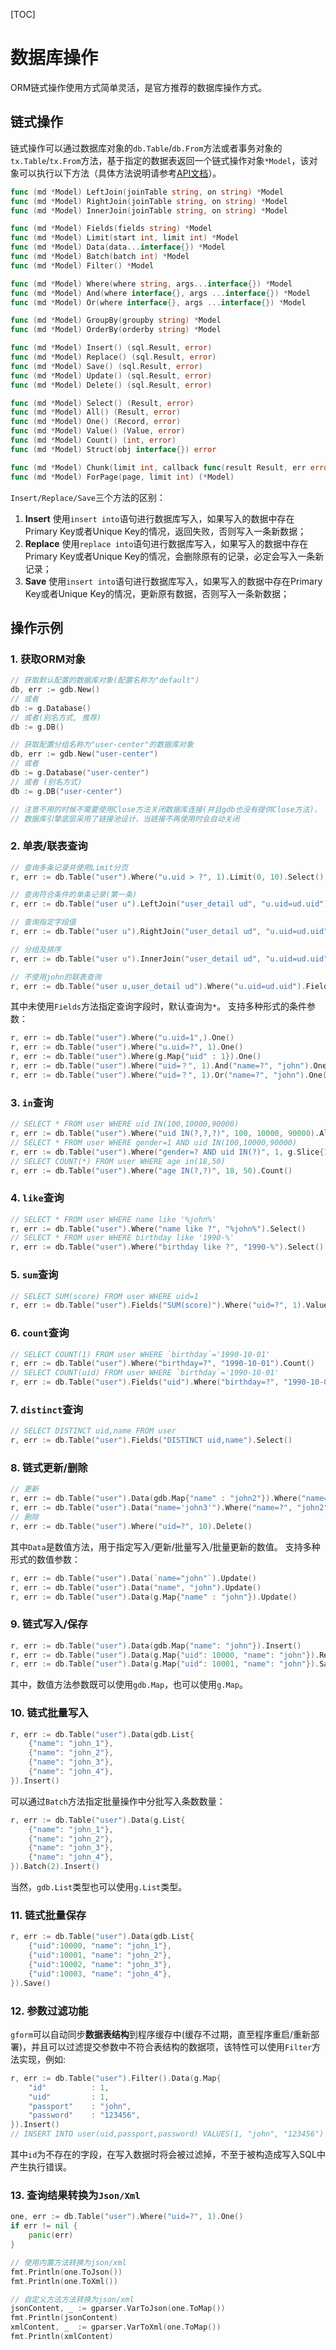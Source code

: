 
[TOC]

# 数据库操作

ORM链式操作使用方式简单灵活，是官方推荐的数据库操作方式。

## 链式操作

链式操作可以通过数据库对象的```db.Table```/```db.From```方法或者事务对象的```tx.Table```/```tx.From```方法，基于指定的数据表返回一个链式操作对象```*Model```，该对象可以执行以下方法（具体方法说明请参考[API文档](https://godoc.org/github.com/johng-cn/gf/g/database/gdb)）。

```go
func (md *Model) LeftJoin(joinTable string, on string) *Model
func (md *Model) RightJoin(joinTable string, on string) *Model
func (md *Model) InnerJoin(joinTable string, on string) *Model

func (md *Model) Fields(fields string) *Model
func (md *Model) Limit(start int, limit int) *Model
func (md *Model) Data(data...interface{}) *Model
func (md *Model) Batch(batch int) *Model
func (md *Model) Filter() *Model

func (md *Model) Where(where string, args...interface{}) *Model
func (md *Model) And(where interface{}, args ...interface{}) *Model
func (md *Model) Or(where interface{}, args ...interface{}) *Model

func (md *Model) GroupBy(groupby string) *Model
func (md *Model) OrderBy(orderby string) *Model

func (md *Model) Insert() (sql.Result, error)
func (md *Model) Replace() (sql.Result, error)
func (md *Model) Save() (sql.Result, error)
func (md *Model) Update() (sql.Result, error)
func (md *Model) Delete() (sql.Result, error)

func (md *Model) Select() (Result, error)
func (md *Model) All() (Result, error)
func (md *Model) One() (Record, error)
func (md *Model) Value() (Value, error)
func (md *Model) Count() (int, error)
func (md *Model) Struct(obj interface{}) error

func (md *Model) Chunk(limit int, callback func(result Result, err error) bool)
func (md *Model) ForPage(page, limit int) (*Model)
```

`Insert/Replace/Save`三个方法的区别：
1. **Insert**
	使用```insert into```语句进行数据库写入，如果写入的数据中存在Primary Key或者Unique Key的情况，返回失败，否则写入一条新数据；
3. **Replace**
	使用```replace into```语句进行数据库写入，如果写入的数据中存在Primary Key或者Unique Key的情况，会删除原有的记录，必定会写入一条新记录；
5. **Save**
	使用```insert into```语句进行数据库写入，如果写入的数据中存在Primary Key或者Unique Key的情况，更新原有数据，否则写入一条新数据；

## 操作示例

### 1. 获取ORM对象
```go
// 获取默认配置的数据库对象(配置名称为"default")
db, err := gdb.New()
// 或者
db := g.Database()
// 或者(别名方式, 推荐)
db := g.DB()

// 获取配置分组名称为"user-center"的数据库对象
db, err := gdb.New("user-center")
// 或者 
db := g.Database("user-center")
// 或者 (别名方式)
db := g.DB("user-center")

// 注意不用的时候不需要使用Close方法关闭数据库连接(并且gdb也没有提供Close方法)，
// 数据库引擎底层采用了链接池设计，当链接不再使用时会自动关闭
```
### 2. 单表/联表查询
```go
// 查询多条记录并使用Limit分页
r, err := db.Table("user").Where("u.uid > ?", 1).Limit(0, 10).Select()

// 查询符合条件的单条记录(第一条)
r, err := db.Table("user u").LeftJoin("user_detail ud", "u.uid=ud.uid").Fields("u.*,ud.site").Where("u.uid=?", 1).One()

// 查询指定字段值
r, err := db.Table("user u").RightJoin("user_detail ud", "u.uid=ud.uid").Fields("ud.site").Where("u.uid=?", 1).Value()

// 分组及排序
r, err := db.Table("user u").InnerJoin("user_detail ud", "u.uid=ud.uid").Fields("u.*,ud.city").GroupBy("city").OrderBy("register_time asc").Select()

// 不使用john的联表查询
r, err := db.Table("user u,user_detail ud").Where("u.uid=ud.uid").Fields("u.*,ud.city").All()
```
其中未使用```Fields```方法指定查询字段时，默认查询为```*```。
支持多种形式的条件参数：
```go
r, err := db.Table("user").Where("u.uid=1",).One()
r, err := db.Table("user").Where("u.uid=?", 1).One()
r, err := db.Table("user").Where(g.Map{"uid" : 1}).One()
r, err := db.Table("user").Where("uid=？", 1).And("name=?", "john").One()
r, err := db.Table("user").Where("uid=？", 1).Or("name=?", "john").One()
```

### 3. `in`查询
```go
// SELECT * FROM user WHERE uid IN(100,10000,90000)
r, err := db.Table("user").Where("uid IN(?,?,?)", 100, 10000, 90000).All()
// SELECT * FROM user WHERE gender=1 AND uid IN(100,10000,90000)
r, err := db.Table("user").Where("gender=? AND uid IN(?)", 1, g.Slice{100, 10000, 90000}).All()
// SELECT COUNT(*) FROM user WHERE age in(18,50)
r, err := db.Table("user").Where("age IN(?,?)", 18, 50).Count()
```

### 4. `like`查询
```go
// SELECT * FROM user WHERE name like '%john%'
r, err := db.Table("user").Where("name like ?", "%john%").Select()
// SELECT * FROM user WHERE birthday like '1990-%'
r, err := db.Table("user").Where("birthday like ?", "1990-%").Select()
```

### 5. `sum`查询
```go
// SELECT SUM(score) FROM user WHERE uid=1
r, err := db.Table("user").Fields("SUM(score)").Where("uid=?", 1).Value()
```

### 6. `count`查询
```go
// SELECT COUNT(1) FROM user WHERE `birthday`='1990-10-01'
r, err := db.Table("user").Where("birthday=?", "1990-10-01").Count()
// SELECT COUNT(uid) FROM user WHERE `birthday`='1990-10-01'
r, err := db.Table("user").Fields("uid").Where("birthday=?", "1990-10-01").Count()
```

### 7. `distinct`查询
```go
// SELECT DISTINCT uid,name FROM user 
r, err := db.Table("user").Fields("DISTINCT uid,name").Select()
```

### 8. 链式更新/删除
```go
// 更新
r, err := db.Table("user").Data(gdb.Map{"name" : "john2"}).Where("name=?", "john").Update()
r, err := db.Table("user").Data("name='john3'").Where("name=?", "john2").Update()
// 删除
r, err := db.Table("user").Where("uid=?", 10).Delete()
```
其中```Data```是数值方法，用于指定写入/更新/批量写入/批量更新的数值。
支持多种形式的数值参数：
```go
r, err := db.Table("user").Data(`name="john"`).Update()
r, err := db.Table("user").Data("name", "john").Update()
r, err := db.Table("user").Data(g.Map{"name" : "john"}).Update()
```
### 9. 链式写入/保存
```go
r, err := db.Table("user").Data(gdb.Map{"name": "john"}).Insert()
r, err := db.Table("user").Data(g.Map{"uid": 10000, "name": "john"}).Replace()
r, err := db.Table("user").Data(g.Map{"uid": 10001, "name": "john"}).Save()
```
其中，数值方法参数既可以使用`gdb.Map`，也可以使用`g.Map`。

### 10. 链式批量写入
```go
r, err := db.Table("user").Data(gdb.List{
    {"name": "john_1"},
    {"name": "john_2"},
    {"name": "john_3"},
    {"name": "john_4"},
}).Insert()
```
可以通过```Batch```方法指定批量操作中分批写入条数数量：
```go
r, err := db.Table("user").Data(g.List{
    {"name": "john_1"},
    {"name": "john_2"},
    {"name": "john_3"},
    {"name": "john_4"},
}).Batch(2).Insert()
```
当然，`gdb.List`类型也可以使用`g.List`类型。

### 11. 链式批量保存
```go
r, err := db.Table("user").Data(gdb.List{
    {"uid":10000, "name": "john_1"},
    {"uid":10001, "name": "john_2"},
    {"uid":10002, "name": "john_3"},
    {"uid":10003, "name": "john_4"},
}).Save()
```

### 12. 参数过滤功能
`gform`可以自动同步**数据表结构**到程序缓存中(缓存不过期，直至程序重启/重新部署)，并且可以过滤提交参数中不符合表结构的数据项，该特性可以使用`Filter`方法实现，例如:
```go
r, err := db.Table("user").Filter().Data(g.Map{
    "id"          : 1,
    "uid"         : 1,
    "passport"    : "john",
    "password"    : "123456",
}).Insert()
// INSERT INTO user(uid,passport,password) VALUES(1, "john", "123456")
```
其中`id`为不存在的字段，在写入数据时将会被过滤掉，不至于被构造成写入SQL中产生执行错误。

### 13. 查询结果转换为`Json/Xml`
```go
one, err := db.Table("user").Where("uid=?", 1).One()
if err != nil {
    panic(err)
}

// 使用内置方法转换为json/xml
fmt.Println(one.ToJson())
fmt.Println(one.ToXml())

// 自定义方法方法转换为json/xml
jsonContent, _ := gparser.VarToJson(one.ToMap())
fmt.Println(jsonContent)
xmlContent, _  := gparser.VarToXml(one.ToMap())
fmt.Println(xmlContent)
```
